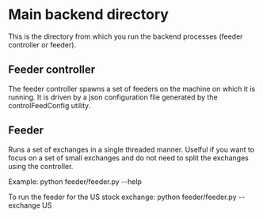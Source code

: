 # Main backend directory
This is the directory from which you run the backend processes (feeder controller or feeder).

## Feeder controller
The feeder controller spawns a set of feeders on the machine on which it is running.
It is driven by a json configuration file generated by the controlFeedConfig utility.

## Feeder
Runs a set of exchanges in a single threaded manner. Uselful if you want to focus on a set of small exchanges and do not need to split the exchanges using the controller.

Example:  python feeder/feeder.py --help

To run the feeder for the US stock exchange:
python feeder/feeder.py --exchange US

